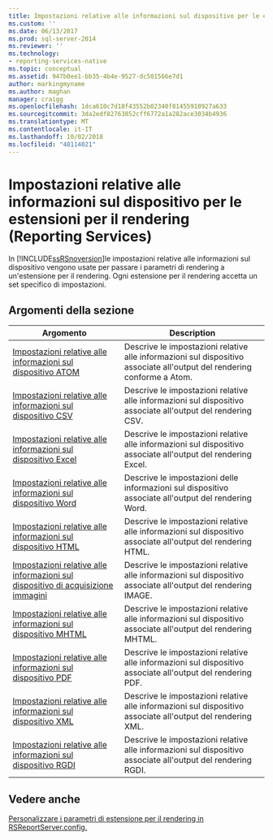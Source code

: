 ```yaml
---
title: Impostazioni relative alle informazioni sul dispositivo per le estensioni per il rendering (Reporting Services) | Microsoft Docs
ms.custom: ''
ms.date: 06/13/2017
ms.prod: sql-server-2014
ms.reviewer: ''
ms.technology:
- reporting-services-native
ms.topic: conceptual
ms.assetid: 947b0ee1-bb35-4b4e-9527-dc501566e7d1
author: markingmyname
ms.author: maghan
manager: craigg
ms.openlocfilehash: 1dca610c7d18f43552b02340f81455910927a633
ms.sourcegitcommit: 3da2edf82763852cff6772a1a282ace3034b4936
ms.translationtype: MT
ms.contentlocale: it-IT
ms.lasthandoff: 10/02/2018
ms.locfileid: "48114021"
---
```

# <a name="device-information-settings-for-rendering-extensions-reporting-services"></a>Impostazioni relative alle informazioni sul dispositivo per le estensioni per il rendering (Reporting Services)
  In [!INCLUDE[ssRSnoversion](../includes/ssrsnoversion-md.md)]le impostazioni relative alle informazioni sul dispositivo vengono usate per passare i parametri di rendering a un'estensione per il rendering. Ogni estensione per il rendering accetta un set specifico di impostazioni.  
  
## <a name="in-this-section"></a>Argomenti della sezione  
  
|Argomento|Description|  
|-----------|-----------------|  
|[Impostazioni relative alle informazioni sul dispositivo ATOM](../../2014/reporting-services/atom-device-information-settings.md)|Descrive le impostazioni relative alle informazioni sul dispositivo associate all'output del rendering conforme a Atom.|  
|[Impostazioni relative alle informazioni sul dispositivo CSV](csv-device-information-settings.md)|Descrive le impostazioni relative alle informazioni sul dispositivo associate all'output del rendering CSV.|  
|[Impostazioni relative alle informazioni sul dispositivo Excel](excel-device-information-settings.md)|Descrive le impostazioni relative alle informazioni sul dispositivo associate all'output del rendering Excel.|  
|[Impostazioni relative alle informazioni sul dispositivo Word](word-device-information-settings.md)|Descrive le impostazioni delle informazioni sul dispositivo associate all'output del rendering Word.|  
|[Impostazioni relative alle informazioni sul dispositivo HTML](html-device-information-settings.md)|Descrive le impostazioni relative alle informazioni sul dispositivo associate all'output del rendering HTML.|  
|[Impostazioni relative alle informazioni sul dispositivo di acquisizione immagini](image-device-information-settings.md)|Descrive le impostazioni relative alle informazioni sul dispositivo associate all'output del rendering IMAGE.|  
|[Impostazioni relative alle informazioni sul dispositivo MHTML](mhtml-device-information-settings.md)|Descrive le impostazioni relative alle informazioni sul dispositivo associate all'output del rendering MHTML.|  
|[Impostazioni relative alle informazioni sul dispositivo PDF](pdf-device-information-settings.md)|Descrive le impostazioni relative alle informazioni sul dispositivo associate all'output del rendering PDF.|  
|[Impostazioni relative alle informazioni sul dispositivo XML](xml-device-information-settings.md)|Descrive le impostazioni relative alle informazioni sul dispositivo associate all'output del rendering XML.|  
|[Impostazioni relative alle informazioni sul dispositivo RGDI](rgdi-device-information-settings.md)|Descrive le impostazioni relative alle informazioni sul dispositivo associate all'output del rendering RGDI.|  
  
## <a name="see-also"></a>Vedere anche  
 [Personalizzare i parametri di estensione per il rendering in RSReportServer.config.](customize-rendering-extension-parameters-in-rsreportserver-config.md)  
  
  
